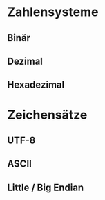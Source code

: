 # Zahlensysteme

## Binär

## Dezimal

## Hexadezimal

# Zeichensätze

## UTF-8

## ASCII

## Little / Big Endian
